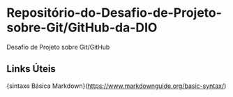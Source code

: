 # Repositório-do-Desafio-de-Projeto-sobre-Git/GitHub-da-DIO
Desafio de Projeto sobre Git/GitHub

## Links Úteis 
{sintaxe Básica Markdown}(https://www.markdownguide.org/basic-syntax/)
